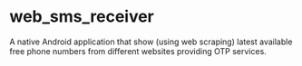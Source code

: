 # web_sms_receiver
A native Android application that show (using web scraping) latest available free phone numbers from different websites providing OTP services.
